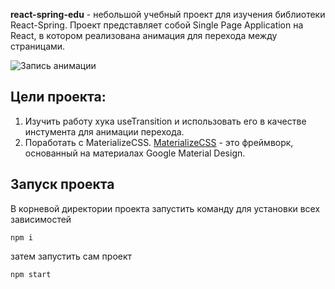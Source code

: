 **react-spring-edu** - небольшой учебный проект для изучения библиотеки React-Spring. Проект представляет собой Single Page Application на React, в котором реализована анимация для перехода между страницами.

![Запись анимации](https://github.com/Listag/react-spring-edu/blob/main/public/%D0%97%D0%B0%D0%BF%D0%B8%D1%81%D1%8C-%D0%B0%D0%BD%D0%B8%D0%BC%D0%B0%D1%86%D0%B8%D0%B8.gif)

## Цели проекта:

1. Изучить работу хука useTransition и использовать его в качестве инстумента для анимации перехода.
2. Поработать с MaterializeCSS. [MaterializeCSS](https://materializecss.com/) - это фреймворк, основанный на материалах Google Material Design.

## Запуск проекта

В корневой директории проекта запустить команду для установки всех зависимостей

```
npm i
```

затем запустить сам проект 

```
npm start
```
